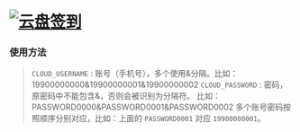 # [![云盘签到](https://github.com/womade/Cloud189-Actions/actions/workflows/checkin.yml/badge.svg)](https://github.com/p7wm/Cloud189-Actions/actions/workflows/checkin.yml)

### 使用方法
> `CLOUD_USERNAME` : 账号（手机号），多个使用&分隔。比如：19900000000&19900000001&19900000002
> `CLOUD_PASSWORD` : 密码，原密码中不能包含&，否则会被识别为分隔符。 比如：PASSWORD0000&PASSWORD0001&PASSWORD0002
多个账号密码按照顺序分别对应，比如：上面的 `PASSWORD0001` 对应 `19900000001`。


